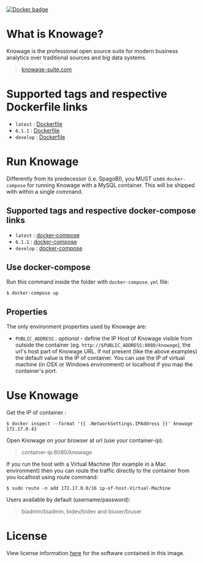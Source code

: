 [![Docker badge](https://img.shields.io/docker/pulls/knowagelabs/knowage-server-docker.svg)](https://hub.docker.com/r/knowagelabs/knowage-server-docker/)

# What is Knowage?

Knowage is the professional open source suite for modern business analytics over traditional sources and big data systems.

> [knowage-suite.com](https://www.knowage-suite.com)
 
# Supported tags and respective Dockerfile links

* ```latest``` : [Dockerfile](https://raw.githubusercontent.com/KnowageLabs/Knowage-Server-Docker/master/6.1.1/Dockerfile)
* ```6.1.1``` : [Dockerfile](https://raw.githubusercontent.com/KnowageLabs/Knowage-Server-Docker/master/6.1.1/Dockerfile)
* ```develop``` : [Dockerfile](https://raw.githubusercontent.com/KnowageLabs/Knowage-Server-Docker/master/Dockerfile)

# Run Knowage

Differently from its predecessor (i.e. SpagoBI), you MUST uses ```docker-compose``` for running Knowage with a MySQL container. This will be shipped with within a single command.

## Supported tags and respective docker-compose links

* ```latest``` : [docker-compose](https://raw.githubusercontent.com/KnowageLabs/Knowage-Server-Docker/master/6.1.1/docker-compose.yml)
* ```6.1.1``` : [docker-compose](https://raw.githubusercontent.com/KnowageLabs/Knowage-Server-Docker/master/6.1.1/docker-compose.yml)
* ```develop``` : [docker-compose](https://raw.githubusercontent.com/KnowageLabs/Knowage-Server-Docker/master/docker-compose.yml)

## Use docker-compose

Run this command inside the folder with ```docker-compose.yml``` file:

```console
$ docker-compose up
```

## Properties

The only environment properties used by Knowage are:

* ```PUBLIC_ADDRESS``` : *optional* - define the IP Host of Knowage visible from outside the container (eg. ```http://$PUBLIC_ADDRESS:8080/knowage```),  the url's host part of Knowage URL. If not present (like the above examples) the default value is the IP of container. You can use the IP of virtual machine (in OSX or Windows environment) or localhost if you map the container's port.

# Use Knowage

Get the IP of container :

```console
$ docker inspect --format '{{ .NetworkSettings.IPAddress }}' knowage
172.17.0.43
```

Open Knowage on your browser at url (use your container-ip): 

> container-ip:8080/knowage

If you run the host with a Virtual Machine (for example in a Mac environment) then you can route the traffic directly to the container from you localhost using route command:

```console
$ sudo route -n add 172.17.0.0/16 ip-of-host-Virtual-Machine
```

Users available by default (username/password):

> biadmin/biadmin, bidev/bidev and biuser/biuser 

# License

View license information [here](https://github.com/KnowageLabs/Knowage-Server/) for the software contained in this image.
